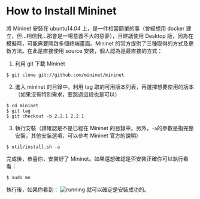 # How to Install Mininet
將 Mininet 安裝在 ubuntu14.04 上，是一件相當簡單的事（曾經想用 docker 建立，但…相信我…那會是一場意義不大的惡夢），且建議使用 Desktop 版，因為在模擬時，可能需要開啟多個終端畫面。Mininet 的官方提供了三種取得的方式及更新方法。在此是直接使用 source 安裝，個人認為是最直接的方式：

1. 利用 git 下載 Mininet
```shell
$ git clone git://github.com/mininet/mininet
```
2. 進入 mininet 的目錄中，利用 tag 取的可用版本列表，再選擇想要使用的版本（如果沒有特別需求，要跳過這段也是可以）
```shell
$ cd mininet
$ git tag  
$ git checkout -b 2.2.1 2.2.1
```
3. 執行安裝（請確認是不是已經在 Mininet 的目錄中。另外，```-a```的參數是指完整安裝，其他安裝選項，可以參考 Mininet 官方的說明）
```shell
$ util/install.sh -a
```
完成後，恭喜你，安裝好了 Mininet。如果還想確認是否安裝正確你可以執行看看：
```shell
$ sudo mn
```
執行後，如果你看到：
![running](https://github.com/imac-cloud/SDN-tutorial/blob/master/Mininet/MininetInstall/images/running.png?raw=true)
就可以確定是安裝成功的。
